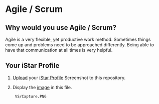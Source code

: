 # Agile / Scrum

## Why would you use Agile / Scrum?

Agile is a very flexible, yet productive work method. Sometimes things come up and problems need to be approached differently. Being able to have that communication at all times is very helpful.

## Your iStar Profile

1. [Upload](https://help.github.com/articles/adding-a-file-to-a-repository/) your [iStar Profile](https://www.playprelude.com) Screenshot to this repository.
2. Display the [image](https://github.com/adam-p/markdown-here/wiki/Markdown-Cheatsheet#images) in this file.


        VS/Capture.PNG
      
